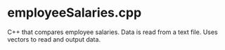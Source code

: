 # employeeSalaries.cpp
C++ that compares employee salaries. Data is read from a text file. Uses vectors to read and output data.
